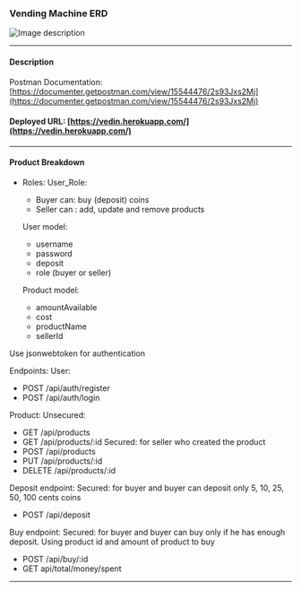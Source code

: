 ### Vending Machine ERD

![Image description](https://dev-to-uploads.s3.amazonaws.com/uploads/articles/zoe50fasd89hvhjg7xy0.png)

---

#### Description
Postman Documentation: [https://documenter.getpostman.com/view/15544476/2s93Jxs2Mj](https://documenter.getpostman.com/view/15544476/2s93Jxs2Mj)

#### Deployed URL: [https://vedin.herokuapp.com/](https://vedin.herokuapp.com/)


---

#### Product Breakdown
- Roles: 
User_Role: 
  - Buyer can: buy (deposit) coins
  - Seller can : add, update and remove products

  User model:
    - username
    - password
    - deposit
    - role (buyer or seller)

  Product model:
    - amountAvailable
    - cost
    - productName
    - sellerId

Use jsonwebtoken for authentication

Endpoints:
User:
  - POST /api/auth/register
  - POST /api/auth/login

Product:
Unsecured:
  - GET /api/products
  - GET /api/products/:id
Secured: for seller who created the product
  - POST /api/products
  - PUT /api/products/:id
  - DELETE /api/products/:id

Deposit endpoint:
Secured: for buyer and buyer can deposit only 5, 10, 25, 50, 100 cents coins 
  - POST /api/deposit


Buy endpoint:
Secured: for buyer and buyer can buy only if he has enough deposit. Using product id and amount of product to buy
  - POST /api/buy/:id
  - GET api/total/money/spent


---

<!-- #### Generate resource with --no-spec

nest g resource products --no-spec
nest g controller app --no-spec
nest g service app --no-spec
yarn run test:watch

---

##### Query to get all users 
SELECT * FROM user_entity; -->

